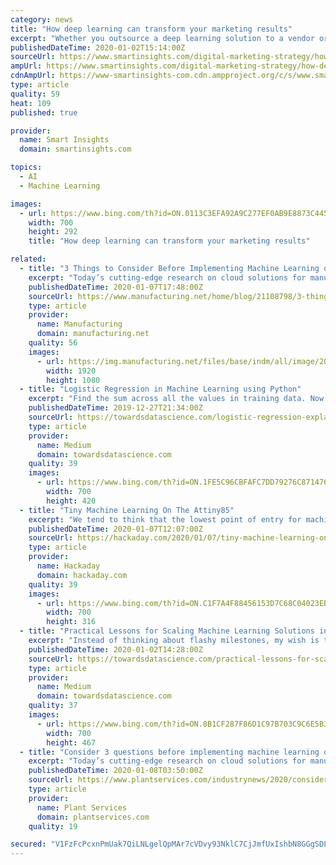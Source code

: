 ```yaml
---
category: news
title: "How deep learning can transform your marketing results"
excerpt: "Whether you outsource a deep learning solution to a vendor or bring that expertise in-house, here’s what marketers need to do to make deep learning work. Technology continues to push the boundaries of what’s possible for marketers. While most marketing executives understand that software can drive growth, not everyone is familiar with the ..."
publishedDateTime: 2020-01-02T15:14:00Z
sourceUrl: https://www.smartinsights.com/digital-marketing-strategy/how-deep-learning-can-transform-your-marketing-results/
ampUrl: https://www.smartinsights.com/digital-marketing-strategy/how-deep-learning-can-transform-your-marketing-results/amp/
cdnAmpUrl: https://www-smartinsights-com.cdn.ampproject.org/c/s/www.smartinsights.com/digital-marketing-strategy/how-deep-learning-can-transform-your-marketing-results/amp/
type: article
quality: 59
heat: 109
published: true

provider:
  name: Smart Insights
  domain: smartinsights.com

topics:
  - AI
  - Machine Learning

images:
  - url: https://www.bing.com/th?id=ON.0113C3EFA92A9C277EF0AB9E8873C445
    width: 700
    height: 292
    title: "How deep learning can transform your marketing results"

related:
  - title: "3 Things to Consider Before Implementing Machine Learning or AI"
    excerpt: "Today’s cutting-edge research on cloud solutions for manufacturers highlights how artificial intelligence and machine learning have the potential to prevent downtime, improve safety, and reduce material waste. That’s exciting for industry leaders, who are always looking for ways to refine these core efforts. At AWS’s re:Invent conference ..."
    publishedDateTime: 2020-01-07T17:48:00Z
    sourceUrl: https://www.manufacturing.net/home/blog/21108798/3-things-to-consider-before-implementing-machine-learning-or-ai
    type: article
    provider:
      name: Manufacturing
      domain: manufacturing.net
    quality: 56
    images:
      - url: https://img.manufacturing.net/files/base/indm/all/image/2020/01/16x9/Metal_gear_wheels_with_the_engraving_Artificial_Intelligence___3d_render_888759400_5200x3072.5e14b67450ee2.png?auto=format&amp;fit=max&amp;w=1200
        width: 1920
        height: 1080
  - title: "Logistic Regression in Machine Learning using Python"
    excerpt: "Find the sum across all the values in training data. Now that we have the error, we need to update the values of our parameters to minimize this error. This is where the “learning” actually happens, since our model is updating itself based on it’s previous output to obtain a more accurate output in the next step. Hence with each iteration ..."
    publishedDateTime: 2019-12-27T21:34:00Z
    sourceUrl: https://towardsdatascience.com/logistic-regression-explained-and-implemented-in-python-880955306060
    type: article
    provider:
      name: Medium
      domain: towardsdatascience.com
    quality: 39
    images:
      - url: https://www.bing.com/th?id=ON.1FE5C96CBFAFC7DD79276C871476C9BC
        width: 700
        height: 420
  - title: "Tiny Machine Learning On The Attiny85"
    excerpt: "We tend to think that the lowest point of entry for machine learning (ML) is on a Raspberry Pi, which it definitely is not. [EloquentArduino] has been pushing the limits to the low end of the scale, and managed to get a basic classification model running on the ATtiny85. Using his experience of running ML models on an old Arduino Nano ..."
    publishedDateTime: 2020-01-07T12:07:00Z
    sourceUrl: https://hackaday.com/2020/01/07/tiny-machine-learning-on-the-attiny85/
    type: article
    provider:
      name: Hackaday
      domain: hackaday.com
    quality: 39
    images:
      - url: https://www.bing.com/th?id=ON.C1F7A4F88456153D7C68C04023EB8F8A
        width: 700
        height: 316
  - title: "Practical Lessons for Scaling Machine Learning Solutions in the Real World"
    excerpt: "Instead of thinking about flashy milestones, my wish is that in this new year we make progress streamlining the end to end lifecycle of large scale machine learning solutions. Despite all the progress in machine learning stacks, the implementations of large scale solutions remains a difficult challenge for most organizations. My company ..."
    publishedDateTime: 2020-01-02T14:28:00Z
    sourceUrl: https://towardsdatascience.com/practical-lessons-for-scaling-machine-learning-solutions-in-the-real-world-e33c7254a0f6
    type: article
    provider:
      name: Medium
      domain: towardsdatascience.com
    quality: 37
    images:
      - url: https://www.bing.com/th?id=ON.8B1CF287F86D1C97B703C9C6E5B3A30F
        width: 700
        height: 467
  - title: "Consider 3 questions before implementing machine learning or AI"
    excerpt: "Today’s cutting-edge research on cloud solutions for manufacturers highlights how artificial intelligence and machine learning have the potential to prevent downtime, improve safety, and reduce material waste. That’s exciting for industry leaders, who are always looking for ways to refine these core efforts. At AWS’s re:Invent conference ..."
    publishedDateTime: 2020-01-08T03:50:00Z
    sourceUrl: https://www.plantservices.com/industrynews/2020/consider-3-questions-before-implementing-machine-learning-or-ai/
    type: article
    provider:
      name: Plant Services
      domain: plantservices.com
    quality: 19

secured: "V1FzFcPcxnPmUak7QiLNLgelQpMAr7cVDvy93NklC7CjJmfUxIshbN8GGgSDLmexqZR0k5Q/FHmr3Uw0PIjFgb1TrDIg/l4opyehh9I8EuEHzP+zchPnV86lf5uWO9e0mGH94+yb3CooePtkiRPwUnNo16jn+BAROawRSY1Na22AE3f2WKTSFmj2BuCwFWLQRXqUj88xFCONkT4QoE94S5OSKnw7+2kbgFsiQzZF5GOf50FIb5cqmspSKH2XSG3GyTX0A8Mv/esKT0ahu4IL+Q==;Vqn5c5c7snewGkI5tDn+FA=="
---
```


